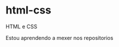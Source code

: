 # html-css
 HTML e CSS

Estou aprendendo a mexer nos repositorios

<a href="https://juliojgm.github.io/html-css/exercicios/android/index.html"></a>